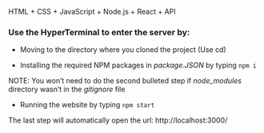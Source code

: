HTML + CSS + JavaScript + Node.js + React + API

### Use the HyperTerminal to enter the server by:

- Moving to the directory where you cloned the project (Use cd)

- Installing the required NPM packages in *package.JSON* by typing `npm i`

NOTE: You won’t need to do the second bulleted step if *node_modules* directory wasn’t in the *gitignore* file

- Running the website by typing `npm start`

The last step will automatically open the url: http://localhost:3000/
